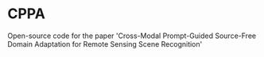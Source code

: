 # CPPA
Open-source code for the paper 'Cross-Modal Prompt-Guided Source-Free Domain Adaptation for Remote Sensing Scene Recognition'
